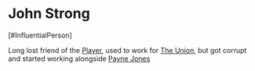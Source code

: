 # John Strong
[#InfluentialPerson]

Long lost friend of the [Player](Player.md), used to work for [The Union](../Factions/The%20Union.md), but got corrupt and started working alongside [Payne Jones](../Legends/Payne%20Jones.md)